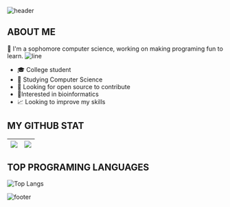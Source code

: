 ![header](https://capsule-render.vercel.app/api?type=wave&color=gradient&height=300&section=header&text=Hi%20there%20👋%20I'm%20Aicha&fontSize=70)

## ABOUT ME

:raising_hand: I'm a sophomore computer science, working on making programing fun to learn.
![line](https://capsule-render.vercel.app/api?type=rect&color=gradient&height=1)
- 🎓 College student
- 🌱 Studying Computer Science 
- 🤔 Looking for open source to contribute
- 🧪Interested in bioinformatics
- 📈 Looking to improve my skills


## MY GITHUB STAT

<img src="https://github-readme-stats.vercel.app/api?username=AichaSidiya&&show_icons=true&count_private=true&theme=buefy"/>|<img src="https://github-readme-streak-stats.herokuapp.com/?user=AichaSidiya&theme=buefy"/>|
|---|---|

## TOP PROGRAMING LANGUAGES
![Top Langs](https://github-readme-stats.vercel.app/api/top-langs/?username=AichaSidiya&theme=buefy)

![footer](https://capsule-render.vercel.app/api?type=wave&color=gradient&height=150&section=footer)

